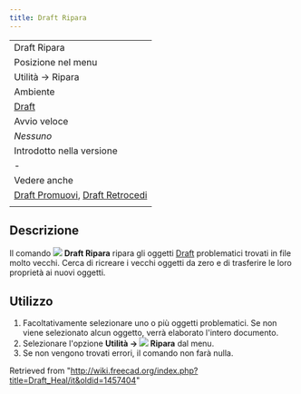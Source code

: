 ```yaml
---
title: Draft Ripara
---
```

|  |
| --- |
| Draft Ripara |
| Posizione nel menu |
| Utilità → Ripara |
| Ambiente |
| [Draft](/Draft_Workbench/it "Draft Workbench/it") |
| Avvio veloce |
| *Nessuno* |
| Introdotto nella versione |
| - |
| Vedere anche |
| [Draft Promuovi](/Draft_Upgrade/it "Draft Upgrade/it"), [Draft Retrocedi](/Draft_Downgrade/it "Draft Downgrade/it") |
|  |

## Descrizione

Il comando ![](/images/Draft_Heal.svg) **Draft Ripara** ripara gli oggetti [Draft](/Draft_Workbench/it "Draft Workbench/it") problematici trovati in file molto vecchi. Cerca di ricreare i vecchi oggetti da zero e di trasferire le loro proprietà ai nuovi oggetti.

## Utilizzo

1. Facoltativamente selezionare uno o più oggetti problematici. Se non viene selezionato alcun oggetto, verrà elaborato l'intero documento.
2. Selezionare l'opzione **Utilità → ![](/images/Draft_Heal.svg) Ripara** dal menu.
3. Se non vengono trovati errori, il comando non farà nulla.

Retrieved from "<http://wiki.freecad.org/index.php?title=Draft_Heal/it&oldid=1457404>"